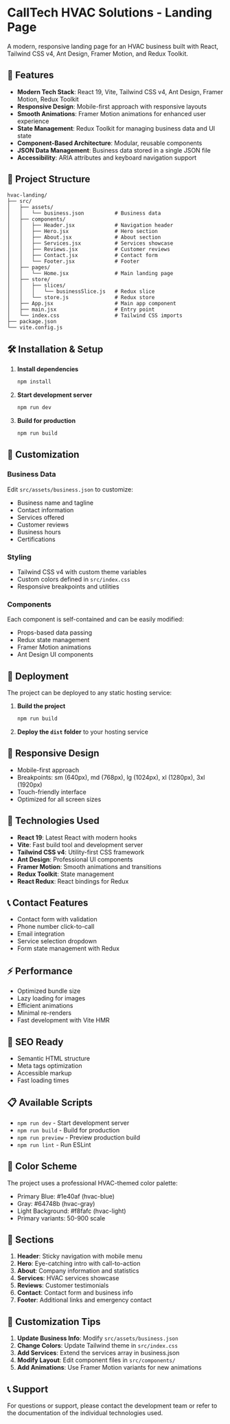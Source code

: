 # CallTech HVAC Solutions - Landing Page

A modern, responsive landing page for an HVAC business built with React, Tailwind CSS v4, Ant Design, Framer Motion, and Redux Toolkit.

## 🚀 Features

- **Modern Tech Stack**: React 19, Vite, Tailwind CSS v4, Ant Design, Framer Motion, Redux Toolkit
- **Responsive Design**: Mobile-first approach with responsive layouts
- **Smooth Animations**: Framer Motion animations for enhanced user experience
- **State Management**: Redux Toolkit for managing business data and UI state
- **Component-Based Architecture**: Modular, reusable components
- **JSON Data Management**: Business data stored in a single JSON file
- **Accessibility**: ARIA attributes and keyboard navigation support

## 📁 Project Structure

```
hvac-landing/
├── src/
│   ├── assets/
│   │   └── business.json          # Business data
│   ├── components/
│   │   ├── Header.jsx             # Navigation header
│   │   ├── Hero.jsx               # Hero section
│   │   ├── About.jsx              # About section
│   │   ├── Services.jsx           # Services showcase
│   │   ├── Reviews.jsx            # Customer reviews
│   │   ├── Contact.jsx            # Contact form
│   │   └── Footer.jsx             # Footer
│   ├── pages/
│   │   └── Home.jsx               # Main landing page
│   ├── store/
│   │   ├── slices/
│   │   │   └── businessSlice.js   # Redux slice
│   │   └── store.js               # Redux store
│   ├── App.jsx                    # Main app component
│   ├── main.jsx                   # Entry point
│   └── index.css                  # Tailwind CSS imports
├── package.json
└── vite.config.js
```

## 🛠️ Installation & Setup

1. **Install dependencies**
   ```bash
   npm install
   ```

2. **Start development server**
   ```bash
   npm run dev
   ```

3. **Build for production**
   ```bash
   npm run build
   ```

## 🎨 Customization

### Business Data
Edit `src/assets/business.json` to customize:
- Business name and tagline
- Contact information
- Services offered
- Customer reviews
- Business hours
- Certifications

### Styling
- Tailwind CSS v4 with custom theme variables
- Custom colors defined in `src/index.css`
- Responsive breakpoints and utilities

### Components
Each component is self-contained and can be easily modified:
- Props-based data passing
- Redux state management
- Framer Motion animations
- Ant Design UI components

## 🚀 Deployment

The project can be deployed to any static hosting service:

1. **Build the project**
   ```bash
   npm run build
   ```

2. **Deploy the `dist` folder** to your hosting service

## 📱 Responsive Design

- Mobile-first approach
- Breakpoints: sm (640px), md (768px), lg (1024px), xl (1280px), 3xl (1920px)
- Touch-friendly interface
- Optimized for all screen sizes

## 🔧 Technologies Used

- **React 19**: Latest React with modern hooks
- **Vite**: Fast build tool and development server
- **Tailwind CSS v4**: Utility-first CSS framework
- **Ant Design**: Professional UI components
- **Framer Motion**: Smooth animations and transitions
- **Redux Toolkit**: State management
- **React Redux**: React bindings for Redux

## 📞 Contact Features

- Contact form with validation
- Phone number click-to-call
- Email integration
- Service selection dropdown
- Form state management with Redux

## ⚡ Performance

- Optimized bundle size
- Lazy loading for images
- Efficient animations
- Minimal re-renders
- Fast development with Vite HMR

## 🎯 SEO Ready

- Semantic HTML structure
- Meta tags optimization
- Accessible markup
- Fast loading times

## 📋 Available Scripts

- `npm run dev` - Start development server
- `npm run build` - Build for production
- `npm run preview` - Preview production build
- `npm run lint` - Run ESLint

## 🎨 Color Scheme

The project uses a professional HVAC-themed color palette:
- Primary Blue: #1e40af (hvac-blue)
- Gray: #64748b (hvac-gray)
- Light Background: #f8fafc (hvac-light)
- Primary variants: 50-900 scale

## 📱 Sections

1. **Header**: Sticky navigation with mobile menu
2. **Hero**: Eye-catching intro with call-to-action
3. **About**: Company information and statistics
4. **Services**: HVAC services showcase
5. **Reviews**: Customer testimonials
6. **Contact**: Contact form and business info
7. **Footer**: Additional links and emergency contact

## 🔧 Customization Tips

1. **Update Business Info**: Modify `src/assets/business.json`
2. **Change Colors**: Update Tailwind theme in `src/index.css`
3. **Add Services**: Extend the services array in business.json
4. **Modify Layout**: Edit component files in `src/components/`
5. **Add Animations**: Use Framer Motion variants for new animations

## 📞 Support

For questions or support, please contact the development team or refer to the documentation of the individual technologies used.
